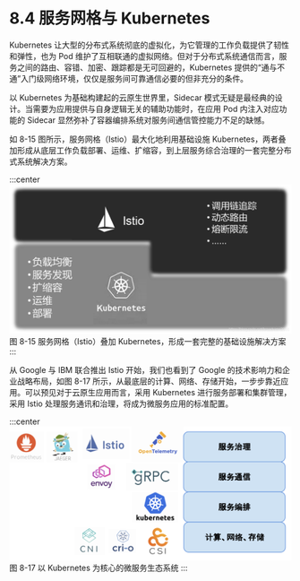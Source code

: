 # 8.4 服务网格与 Kubernetes

Kubernetes 让大型的分布式系统彻底的虚拟化，为它管理的工作负载提供了韧性和弹性，也为 Pod 维护了互相联通的虚拟网络。但对于分布式系统通信而言，服务之间的路由、容错、加密、跟踪都是无可回避的，Kubernetes 提供的“通与不通”入门级网络环境，仅仅是服务间可靠通信必要的但非充分的条件。

以 Kubernetes 为基础构建起的云原生世界里，Sidecar 模式无疑是最经典的设计。当需要为应用提供与自身逻辑无关的辅助功能时，在应用 Pod 内注入对应功能的 Sidecar 显然弥补了容器编排系统对服务间通信管控能力不足的缺憾。

如 8-15 图所示，服务网格（Istio）最大化地利用基础设施 Kubernetes，两者叠加形成从底层工作负载部署、运维、扩缩容，到上层服务综合治理的一套完整分布式系统解决方案。

:::center
  ![](../assets/ServiceMesh-and-Kubernetes.png)<br/>
  图 8-15 服务网格（Istio）叠加 Kubernetes，形成一套完整的基础设施解决方案
:::

从 Google 与 IBM 联合推出 Istio 开始，我们也看到了 Google 的技术影响力和企业战略布局，如图 8-17 所示，从最底层的计算、网络、存储开始，一步步靠近应用。可以预见对于云原生应用而言，采用 Kubernetes 进行服务部署和集群管理，采用 Istio 处理服务通讯和治理，将成为微服务应用的标准配置。

:::center
  ![](../assets/k8s-ecosystem.svg)
 图 8-17 以 Kubernetes 为核心的微服务生态系统
:::


